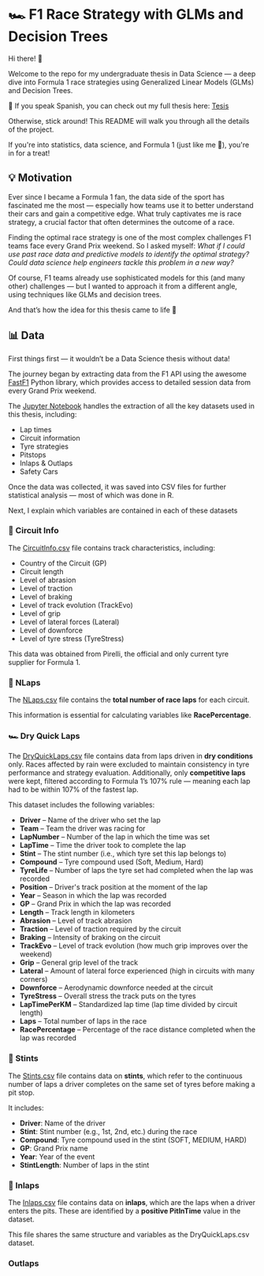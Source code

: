 # 🏎️ F1 Race Strategy with GLMs and Decision Trees

Hi there! 👋  

Welcome to the repo for my undergraduate thesis in Data Science — a deep dive into Formula 1 race strategies using Generalized Linear Models (GLMs) and Decision Trees.  

📘 If you speak Spanish, you can check out my full thesis here: [Tesis](Tesis.pdf)  

Otherwise, stick around! This README will walk you through all the details of the project.

If you're into statistics, data science, and Formula 1 (just like me 🏁), you're in for a treat!

## 💡 Motivation

Ever since I became a Formula 1 fan, the data side of the sport has fascinated me the most — especially how teams use it to better understand their cars and gain a competitive edge. What truly captivates me is race strategy, a crucial factor that often determines the outcome of a race.

Finding the optimal race strategy is one of the most complex challenges F1 teams face every Grand Prix weekend. So I asked myself: *What if I could use past race data and predictive models to identify the optimal strategy? Could data science help engineers tackle this problem in a new way?*

Of course, F1 teams already use sophisticated models for this (and many other) challenges — but I wanted to approach it from a different angle, using techniques like GLMs and decision trees.

And that’s how the idea for this thesis came to life 🚀

## 📊 Data

First things first — it wouldn’t be a Data Science thesis without data!

The journey began by extracting data from the F1 API using the awesome [FastF1](https://docs.fastf1.dev/) Python library, which provides access to detailed session data from every Grand Prix weekend.

The [Jupyter Notebook](0.DataExtraction.ipynb) handles the extraction of all the key datasets used in this thesis, including:

- Lap times  
- Circuit information  
- Tyre strategies  
- Pitstops  
- Inlaps & Outlaps  
- Safety Cars  

Once the data was collected, it was saved into CSV files for further statistical analysis — most of which was done in R.

Next, I explain which variables are contained in each of these datasets

### 🏁 Circuit Info

The [CircuitInfo.csv](CircuitInfo.csv) file contains track characteristics, including:

- Country of the Circuit (GP)
- Circuit length
- Level of abrasion
- Level of traction
- Level of braking
- Level of track evolution (TrackEvo)
- Level of grip
- Level of lateral forces (Lateral)
- Level of downforce
- Level of tyre stress (TyreStress)

This data was obtained from Pirelli, the official and only current tyre supplier for Formula 1.

### 🏁 NLaps

The [NLaps.csv](NLaps.csv) file contains the **total number of race laps** for each circuit.  

This information is essential for calculating variables like **RacePercentage**. 

### 🏎️ Dry Quick Laps

The [DryQuickLaps.csv](DryQuickLaps.csv) file contains data from laps driven in **dry conditions** only. Races affected by rain were excluded to maintain consistency in tyre performance and strategy evaluation. Additionally, only **competitive laps** were kept, filtered according to Formula 1’s 107% rule — meaning each lap had to be within 107% of the fastest lap.

This dataset includes the following variables:

- **Driver** – Name of the driver who set the lap  
- **Team** – Team the driver was racing for  
- **LapNumber** – Number of the lap in which the time was set  
- **LapTime** – Time the driver took to complete the lap  
- **Stint** – The stint number (i.e., which tyre set this lap belongs to)  
- **Compound** – Tyre compound used (Soft, Medium, Hard)  
- **TyreLife** – Number of laps the tyre set had completed when the lap was recorded  
- **Position** – Driver's track position at the moment of the lap  
- **Year** – Season in which the lap was recorded  
- **GP** – Grand Prix in which the lap was recorded  
- **Length** – Track length in kilometers  
- **Abrasion** – Level of track abrasion  
- **Traction** – Level of traction required by the circuit  
- **Braking** – Intensity of braking on the circuit  
- **TrackEvo** – Level of track evolution (how much grip improves over the weekend)  
- **Grip** – General grip level of the track  
- **Lateral** – Amount of lateral force experienced (high in circuits with many corners)  
- **Downforce** – Aerodynamic downforce needed at the circuit  
- **TyreStress** – Overall stress the track puts on the tyres  
- **LapTimePerKM** – Standardized lap time (lap time divided by circuit length)  
- **Laps** – Total number of laps in the race  
- **RacePercentage** – Percentage of the race distance completed when the lap was recorded

### 🔁 Stints

The [Stints.csv](Stints.csv) file contains data on **stints**, which refer to the continuous number of laps a driver completes on the same set of tyres before making a pit stop.

It includes:

- **Driver**: Name of the driver  
- **Stint**: Stint number (e.g., 1st, 2nd, etc.) during the race  
- **Compound**: Tyre compound used in the stint (SOFT, MEDIUM, HARD)  
- **GP**: Grand Prix name  
- **Year**: Year of the event  
- **StintLength**: Number of laps in the stint

### 🛞 Inlaps

The [Inlaps.csv](Inlaps.csv) file contains data on **inlaps**, which are the laps when a driver enters the pits. These are identified by a **positive PitInTime** value in the dataset.

This file shares the same structure and variables as the DryQuickLaps.csv dataset. 

### Outlaps
